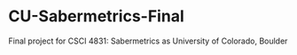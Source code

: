 # CU-Sabermetrics-Final
Final project for CSCI 4831: Sabermetrics as University of Colorado, Boulder
